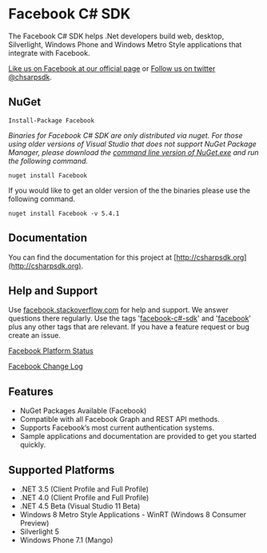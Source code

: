 # Facebook C# SDK
The Facebook C# SDK helps .Net developers build web, desktop, Silverlight, Windows Phone and Windows Metro Style applications that integrate with Facebook.

[Like us on Facebook at our official page](http://facebook.com/csharpsdk) or [Follow us on twitter @chsarpsdk](http://twitter.com/csharpsdk).

## NuGet

    Install-Package Facebook

*Binaries for Facebook C# SDK are only distributed via nuget. For those using older versions of Visual Studio that
does not support NuGet Package Manager, please download the [command line version of NuGet.exe](http://nuget.codeplex.com/releases/view/58939) and run the following
command.*

    nuget install Facebook
    
If you would like to get an older version of the the binaries please use the following command.

    nuget install Facebook -v 5.4.1
    
## Documentation
You can find the documentation for this project at [http://csharpsdk.org](http://csharpsdk.org).

## Help and Support
Use [facebook.stackoverflow.com](http://facebook.stackoverflow.com) for help and support. We answer questions there regularly. Use the tags '[facebook-c#-sdk](http://stackoverflow.com/questions/tagged/facebook-c%23-sdk)' and '[facebook](http://stackoverflow.com/questions/tagged/facebook)' plus any other tags that are relevant. If you have a feature request or bug create an issue.

[Facebook Platform Status](https://developers.facebook.com/live_status)

[Facebook Change Log](https://developers.facebook.com/docs/changelog/)

## Features
* NuGet Packages Available (Facebook)
* Compatible with all Facebook Graph and REST API methods.
* Supports Facebook’s most current authentication systems.
* Sample applications and documentation are provided to get you started quickly.

## Supported Platforms
* .NET 3.5 (Client Profile and Full Profile)
* .NET 4.0 (Client Profile and Full Profile)
* .NET 4.5 Beta (Visual Studio 11 Beta)
* Windows 8 Metro Style Applications - WinRT (Windows 8 Consumer Preview)
* Silverlight 5
* Windows Phone 7.1 (Mango)
 

